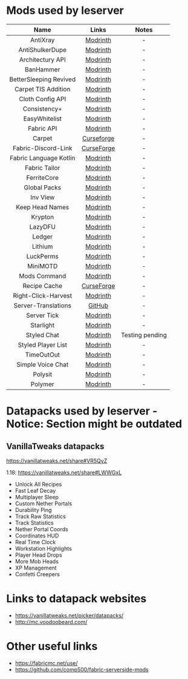 # Mods used by leserver

| Name | Links | Notes |
| :-: | :-: | :-: |
| AntiXray | [Modrinth](https://modrinth.com/mod/anti-xray) | - |
| AntiShulkerDupe | [Modrinth](https://modrinth.com/mod/antishulkerdupe) | - |
| Architectury API | [Modrinth](https://modrinth.com/mod/architectury-api) | - |
| BanHammer | [Modrinth](https://modrinth.com/mod/banhammer) | - |
| BetterSleeping Revived | [Modrinth](https://modrinth.com/mod/bettersleeping-revived) | - |
| Carpet TIS Addition | [Modrinth](https://modrinth.com/mod/carpet-tis-addition) | - |
| Cloth Config API | [Modrinth](https://modrinth.com/mod/cloth-config) | - |
| Consistency+ | [Modrinth](https://modrinth.com/mod/consistencyplus) | - |
| EasyWhitelist | [Modrinth](https://modrinth.com/mod/easywhitelist) | - |
| Fabric API | [Modrinth](https://modrinth.com/mod/fabric-api) | - |
| Carpet | [Curseforge](https://www.curseforge.com/minecraft/mc-mods/carpet) | - |
| Fabric-Discord-Link | [CurseForge](https://www.curseforge.com/minecraft/mc-mods/fabric-discord-link) | - |
| Fabric Language Kotlin | [Modrinth](https://modrinth.com/mod/fabric-language-kotlin) | - |
| Fabric Tailor | [Modrinth](https://modrinth.com/mod/fabrictailor) | - |
| FerriteCore | [Modrinth](https://modrinth.com/mod/ferrite-core) | - |
| Global Packs | [Modrinth](https://modrinth.com/mod/globalpacks) | - |
| Inv View | [Modrinth](https://modrinth.com/mod/invview) | - |
| Keep Head Names | [Modrinth](https://modrinth.com/mod/keepheadnames) | - |
| Krypton | [Modrinth](https://modrinth.com/mod/krypton) | - |
| LazyDFU | [Modrinth](https://modrinth.com/mod/lazydfu) | - |
| Ledger | [Modrinth](https://modrinth.com/mod/ledger) | - |
| Lithium | [Modrinth](https://modrinth.com/mod/lithium) | - |
| LuckPerms | [Modrinth](https://modrinth.com/mod/luckperms) | - |
| MiniMOTD | [Modrinth](https://modrinth.com/mod/minimotd) | - |
| Mods Command | [Modrinth](https://modrinth.com/mod/mods-command) | - |
| Recipe Cache | [CurseForge](https://www.curseforge.com/minecraft/mc-mods/recipe-cache) | - |
| Right-Click-Harvest | [Modrinth](https://modrinth.com/mod/right-click-harvest) | - |
| Server-Translations | [GitHub](https://github.com/NucleoidMC/Server-Translations) | - |
| Server Tick | [Modrinth](https://modrinth.com/mod/servertick) | - |
| Starlight | [Modrinth](https://modrinth.com/mod/starlight) | - |
| Styled Chat | [Modrinth](https://modrinth.com/mod/styled-chat) | Testing pending |
| Styled Player List | [Modrinth](https://modrinth.com/mod/styledplayerlist) | - |
| TimeOutOut | [Modrinth](https://modrinth.com/mod/timeoutout) | - |
| Simple Voice Chat | [Modrinth](https://modrinth.com/mod/simple-voice-chat) | - |
| Polysit | [Modrinth](https://modrinth.com/mod/polysit) | - |
| Polymer | [Modrinth](https://modrinth.com/mod/polymer) | - |

# Datapacks used by leserver - Notice: Section might be outdated

## VanillaTweaks datapacks

<https://vanillatweaks.net/share#VR5QyZ>

1\.18: <https://vanillatweaks.net/share#LWWGxL>

* Unlock All Recipes
* Fast Leaf Decay
* Multiplayer Sleep
* Custom Nether Portals
* Durability Ping
* Track Raw Statistics
* Track Statistics
* Nether Portal Coords
* Coordinates HUD
* Real Time Clock
* Workstation Highlights
* Player Head Drops
* More Mob Heads
* XP Management
* Confetti Creepers

# Links to datapack websites

* <https://vanillatweaks.net/picker/datapacks/>
* <http://mc.voodoobeard.com/>

# Other useful links

* <https://fabricmc.net/use/>
* <https://github.com/comp500/fabric-serverside-mods>
